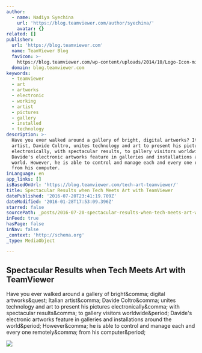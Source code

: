 ```yaml
---
author:
  - name: Nadiya Syechina
    url: 'https://blog.teamviewer.com/author/syechina/'
    avatar: {}
related: []
publisher:
  url: 'https://blog.teamviewer.com'
  name: TeamViewer Blog
  favicon: >-
    https://blog.teamviewer.com/wp-content/uploads/2014/10/Logo-Icon-mit-Schatten.png
  domain: blog.teamviewer.com
keywords:
  - teamviewer
  - art
  - artworks
  - electronic
  - working
  - artist
  - pictures
  - gallery
  - installed
  - technology
description: >-
  Have you ever walked around a gallery of bright, digital artworks? Italian
  artist, Davide Coltro, unites technology and art to present his pictures
  electronically, with spectacular results, to gallery visitors worldwide.
  Davide's electronic artworks feature in galleries and installations around the
  world. However, he is able to control and manage each and every one remotely,
  from his computer.
inLanguage: en
app_links: []
isBasedOnUrl: 'https://blog.teamviewer.com/tech-art-teamviewer/'
title: Spectacular Results when Tech Meets Art with TeamViewer
datePublished: '2016-07-20T23:41:19.709Z'
dateModified: '2016-01-28T17:53:09.396Z'
starred: false
sourcePath: _posts/2016-07-20-spectacular-results-when-tech-meets-art-with-teamviewer.md
inFeed: true
hasPage: false
inNav: false
_context: 'http://schema.org'
_type: MediaObject

---
```

<article style=""><h1>Spectacular Results when Tech Meets Art with TeamViewer</h1><p>Have you ever walked around a gallery of bright&amp;comma; digital artworks&amp;quest; Italian artist&amp;comma; Davide Coltro&amp;comma; unites technology and art to present his pictures electronically&amp;comma; with spectacular results&amp;comma; to gallery visitors worldwide&amp;period; Davide's electronic artworks feature in galleries and installations around the world&amp;period; However&amp;comma; he is able to control and manage each and every one remotely&amp;comma; from his computer&amp;period;</p><img src="https://blog.teamviewer.com/wp-content/uploads/2015/09/electronic-art-teamviewer-4.jpg" /></article>
